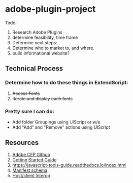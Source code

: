 # adobe-plugin-project

Todo:

1. Research Adobe Plugins
2. determine feasibility, time frame
3. Determine next steps:
  1. Determine who to market to, and where. 
  2. build informational website?
 
## Technical Process

### Determine how to do these things in ExtendScript:
1. ~~Access Fonts~~
2. ~~Iterate and display each fonts~~

### Pretty sure I can do:
- Add folder Groupings using UIScript or w/e
- Add "Add" and "Remove" actions using UIScript
  

## Resources

1. [Adobe CEP Github](https://github.com/Adobe-CEP)
2. [Getting Started Guide](https://github.com/Adobe-CEP/Getting-Started-guides)
1. https://javascript-tools-guide.readthedocs.io/index.html
2. [Manifest schema](https://github.com/Adobe-CEP/CEP-Resources/blob/master/CEP_8.x/ExtensionManifest_v_7_0.xsd)
3. [Host/client Interop](https://github.com/Adobe-CEP/CEP-Resources/blob/master/CEP_9.x/Documentation/CEP%209.0%20HTML%20Extension%20Cookbook.md#invoke-point-products-scripts-from-html-extension)